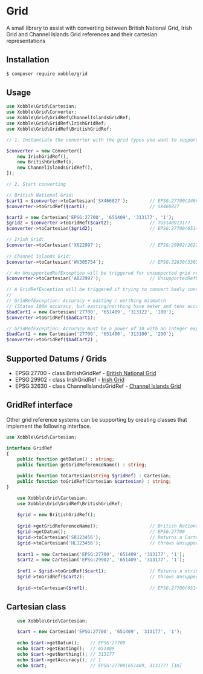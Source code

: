 # Grid
A small library to assist with converting between British National Grid, Irish Grid and Channel Islands Grid references and their cartesian representations

## Installation

```bash
$ composer require xobble/grid
```

## Usage

```php
use Xobble\Grid\Cartesian;
use Xobble\Grid\Converter;
use Xobble\Grid\GridRef\ChannelIslandsGridRef;
use Xobble\Grid\GridRef\IrishGridRef;
use Xobble\Grid\GridRef\BritishGridRef;

// 1. Instantiate the converter with the grid types you want to support

$converter = new Converter([
    new IrishGridRef(),
    new BritishGridRef(),
    new ChannelIslandsGridRef(),
]);

// 2. Start converting

// British National Grid:
$cart1 = $converter->toCartesian('SX466827');        // EPSG:27700(246600, 82700) [100m]
$converter->toGridRef($cart1);                       // SX466827

$cart2 = new Cartesian('EPSG:27700', '651409', '313177', '1');
$grid2 = $converter->toGridRef($cart2);              // TG5140913177
$converter->toCartesian($grid2);                     // EPSG:27700(651409, 313177) [1m]

// Irish Grid:
$converter->toCartesian('X622997');                  // EPSG:29902(262200, 99700) [100m]
 
// Channel Islands Grid:
$converter->toCartesian('WV305754');                 // EPSG:32630(530500, 5475400) [100m]

// An UnsupportedRefException will be triggered for unsupported grid references or cartesian coordinates:
$converter->toCartesian('AB22997');                  // UnsupportedRefException

// A GridRefException will be triggered if trying to convert badly constructed Cartesians:
//
// GridRefException: Accuracy + easting / northing mismatch
// (States 100m accuracy, but easting/northing have meter and tens accuracy digits): 
$badCart1 = new Cartesian('27700', '651409', '313122', '100');
$converter->toGridRef($badCart1);                    

// GridRefException: Accuracy must be a power of 10 with an integer exponent (e.g. 1, 10, 100, 1000...)
$badCart2 = new Cartesian('27700', '651400', '313100', '200');
$converter->toGridRef($badCart2) ;                  
```

## Supported Datums / Grids

* EPSG:27700 - class BritishGridRef - [British National Grid](https://en.wikipedia.org/wiki/Ordnance_Survey_National_Grid)
* EPSG:29902 - class IrishGridRef - [Irish Grid](https://en.wikipedia.org/wiki/Irish_grid_reference_system)
* EPSG:32630 - class ChannelIslandsGridRef - [Channel Islands Grid](https://www.bwars.com/content/channel-islands-how-give-location-reference)

## GridRef interface

Other grid reference systems can be supporting by creating classes that implement the following interface. 

```php
use Xobble\Grid\Cartesian;

interface GridRef
{
    public function getDatum() : string;
    public function getGridReferenceName() : string;

    public function toCartesian(string $gridRef) : Cartesian;
    public function toGridRef(Cartesian $cartesian) : string;
}
```

```php
    use Xobble\Grid\Cartesian;
    use Xobble\Grid\GridRef\BritishGridRef;
    
    $grid = new BritishGridRef();
    
    $grid->getGridReferenceName();                   // British National Grid
    $grid->getDatum();                               // EPSG:27700
    $grid->toCartesian('SR123456');                  // Returns a Cartesian - "EPSG:27700(112300, 145600) [100m]"
    $grid->toCartesian('HL123456');                  // throws UnsupportedRefException
    
    $cart1 = new Cartesian('EPSG:27700', '651409', '313177', '1');
    $cart2 = new Cartesian('EPSG:29902', '651409', '313177', '1');
    
    $ref1 = $grid->toGridRef($cart1);                // Returns a string - "TG5140913177"
    $grid->toGridRef($cart2);                        // throws UnsupportedRefException
    
    $grid->toCartesian($ref1);                       // EPSG:27700(651409, 313177) [1m]
```

## Cartesian class

```php
    use Xobble\Grid\Cartesian;

    $cart = new Cartesian('EPSG:27700', '651409', '313177', '1');
    
    echo $cart->getDatum();    // EPSG:27700
    echo $cart->getEasting();  // 651409
    echo $cart->getNorthing(); // 313177
    echo $cart->getAccuracy(); // 1
    echo $cart;                // EPSG:27700(651409, 313177) [1m]
```
